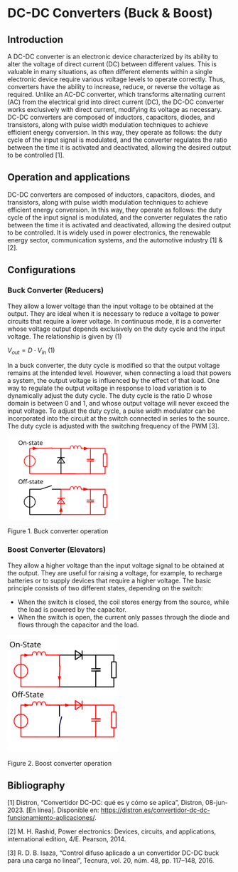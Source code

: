 # DC-DC Converters (Buck & Boost)
## Introduction
A DC-DC converter is an electronic device characterized by its ability to alter the voltage of direct current (DC) between different values. This is valuable in many situations, as often different elements within a single electronic device require various voltage levels to operate correctly. Thus, converters have the ability to increase, reduce, or reverse the voltage as required. Unlike an AC-DC converter, which transforms alternating current (AC) from the electrical grid into direct current (DC), the DC-DC converter works exclusively with direct current, modifying its voltage as necessary. DC-DC converters are composed of inductors, capacitors, diodes, and transistors, along with pulse width modulation techniques to achieve efficient energy conversion. In this way, they operate as follows: the duty cycle of the input signal is modulated, and the converter regulates the ratio between the time it is activated and deactivated, allowing the desired output to be controlled [1]. 

## Operation and applications
DC-DC converters are composed of inductors, capacitors, diodes, and transistors, along with pulse width modulation techniques to achieve efficient energy conversion. In this way, they operate as follows: the duty cycle of the input signal is modulated, and the converter regulates the ratio between the time it is activated and deactivated, allowing the desired output to be controlled. It is widely used in power electronics, the renewable energy sector, communication systems, and the automotive industry [1] & [2].


## Configurations

### Buck Converter (Reducers)

They allow a lower voltage than the input voltage to be obtained at the output. They are ideal when it is necessary to reduce a voltage to power circuits that require a lower voltage. In continuous mode, it is a converter whose voltage output depends exclusively on the duty cycle and the input voltage. The relationship is given by (1) 

$V_{out} = D \cdot V_{in}$ (1)

In a buck converter, the duty cycle is modified so that the output voltage remains at the intended level. However, when connecting a load that powers a system, the output voltage is influenced by the effect of that load. One way to regulate the output voltage in response to load variation is to dynamically adjust the duty cycle. The duty cycle is the ratio D whose domain is between 0 and 1, and whose output voltage will never exceed the input voltage. To adjust the duty cycle, a pulse width modulator can be incorporated into the circuit at the switch connected in series to the source. The duty cycle is adjusted with the switching frequency of the PWM [3].

![Buck Converter](https://github.com/Samuel-Gonzalez22/power_electronics-2025/blob/cd9f92f7bea412332b0a0a7750deeebb6759a890/Module%203%20-%20DC-DC%20Converters%20(Buck%20%26%20Boost)/Images-Simulations/Buck_operating.svg.png)

Figure 1. Buck converter operation

### Boost Converter (Elevators)

They allow a higher voltage than the input voltage signal to be obtained at the output. They are useful for raising a voltage, for example, to recharge batteries or to supply devices that require a higher voltage. The basic principle consists of two different states, depending on the switch:
* When the switch is closed, the coil stores energy from the source, while the load is powered by the capacitor.
* When the switch is open, the current only passes through the diode and flows through the capacitor and the load.

![Boost Converter](https://github.com/Samuel-Gonzalez22/power_electronics-2025/blob/cd9f92f7bea412332b0a0a7750deeebb6759a890/Module%203%20-%20DC-DC%20Converters%20(Buck%20%26%20Boost)/Images-Simulations/Boost_operating.svg.png)

Figure 2. Boost converter operation


## Bibliography
[1] Distron, “Convertidor DC-DC: qué es y cómo se aplica”, Distron, 08-jun-2023. [En línea]. Disponible en: https://distron.es/convertidor-dc-dc-funcionamiento-aplicaciones/.

[2] M. H. Rashid, Power electronics: Devices, circuits, and applications, international edition, 4/E. Pearson, 2014.

[3] R. D. B. Isaza, “Control difuso aplicado a un convertidor DC-DC buck para una carga no lineal”, Tecnura, vol. 20, núm. 48, pp. 117–148, 2016.
